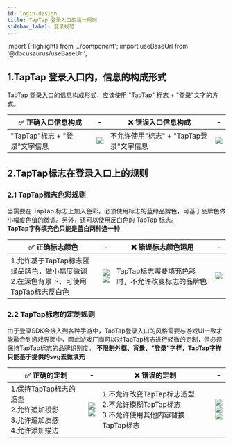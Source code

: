 ```yaml
---
id: login-design
title: TapTap 登录入口的设计规则
sidebar_label: 登录规范
---
```

import {Highlight} from '../component';
import useBaseUrl from '@docusaurus/useBaseUrl';

## 1.TapTap 登录入口内，信息的构成形式
TapTap 登录入口的信息构成形式，应该使用 "TapTap" 标志 + "登录"文字的方式。

✅ 正确入口信息构成 |- | ❌ 错误入口信息构成 | -|
| ------ | ------ |------ |------ |
| <Highlight color="#15c5ce">"TapTap"标志   +   "登录"文字信息</Highlight>   |![](/img/design-1.1.png) |<Highlight color='#f00'> 不允许使用"标志"  +  "TapTap登录"文字信息 </Highlight>  | ![](/img/design-1.2.png)


## 2.TapTap标志在登录入口上的规则

### 2.1 TapTap标志色彩规则
当需要在 TapTap 标志上加入色彩，必须使用标志的蓝绿品牌色，可基于品牌色做小幅度色值的微调。另外，还可以使用反白色的 TapTap 标志。  
**TapTap字样填充色只能是蓝白两种选一种**

✅ 正确标志颜色 |- | ❌ 错误标志颜色运用 | -|
| ------ | ------ |------ |------ |
| <Highlight color="#15c5ce">1.允许基于TapTap标志蓝绿品牌色，做小幅度微调 <br/>2.在深色背景下，可使用TapTap标志反白色  </Highlight>  |![](/img/design-2.1.1.png)<br/> ![](/img/design-2.1.2.png)| <Highlight color='#f00'>TapTap标志需要填充色彩时，不允许改变标志的品牌色 </Highlight> | ![](/img/design-2.1.3.png)

### 2.2 TapTap标志的定制规则
由于登录SDK会接入到各种手游中，TapTap登录入口的风格需要与游戏UI一致才能融合到游戏界面中，因此游戏厂商可以对TapTap标志进行轻微的定制，但必须保持TapTap标志的品牌识别度。 
**不限制外框、背景、“登录”字样，TapTap字样只能基于提供的svg去做填充**

✅ 正确的定制 |- | ❌ 错误的定制 | -|
| ------ | ------ |------ |------ |
| <Highlight color="#15c5ce">1.保持TapTap标志的造型<br/>2.允许追加投影<br/>3.允许追加质感<br/>4.允许添加描边  </Highlight> |![](/img/design-2.2.1.png)<br/> ![](/img/design-2.2.2.png)| <Highlight color='#f00'>1.不允许改变TapTap标志造型<br/>2.不允许模糊TapTap标志<br/>3.不允许使用其他内容替换TapTap标志 </Highlight> | ![](/img/design-2.2.3.png)<br/>![](/img/design-2.2.4.png)<br/>![](/img/design-2.2.5.png)

<!-- <table>
<tbody>
	<tr>
	<th colSpan={2}>✅ 正确标志颜色</th>
	<th colSpan={2}>❌ 错误标志颜色运用 </th>
	</tr>
	<tr >
	<td><Highlight color="#15c5ce">1.允许基于TapTap标志蓝绿品牌色，做小幅度微调 <br/>2.在深色背景下，可使用TapTap标志反白色  </Highlight></td>
	<td><img src={useBaseUrl('/img/design-2.1.1.png')} alt="" /></td>
	<td><Highlight color='#f00'>TapTap标志需要填充色彩时，不允许改变标志的品牌色 </Highlight> </td>
	<td><img src={useBaseUrl('/img/design-2.1.3.png')} alt="" /></td>
	</tr>
</tbody>
</table> -->


